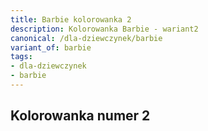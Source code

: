 ```yaml
---
title: Barbie kolorowanka 2
description: Kolorowanka Barbie - wariant2
canonical: /dla-dziewczynek/barbie
variant_of: barbie
tags:
- dla-dziewczynek
- barbie
---
```


Kolorowanka numer 2
---
